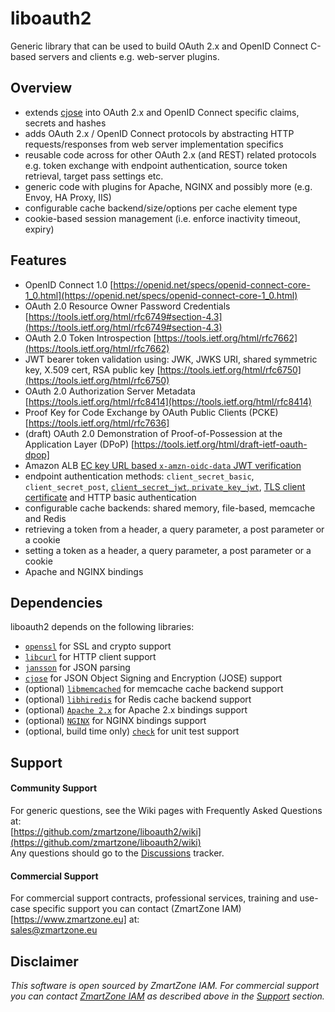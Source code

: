 # liboauth2
Generic library that can be used to build OAuth 2.x and OpenID Connect C-based servers and clients e.g. web-server plugins.

## Overview

- extends [cjose](https://github.com/cisco/cjose) into OAuth 2.x and OpenID Connect specific claims, secrets and hashes
- adds OAuth 2.x / OpenID Connect protocols by abstracting HTTP requests/responses from web server implementation specifics
- reusable code across for other OAuth 2.x (and REST) related protocols
  e.g. token exchange with endpoint authentication, source token retrieval, target pass settings etc.
- generic code with plugins for Apache, NGINX and possibly more (e.g. Envoy, HA Proxy, IIS)
- configurable cache backend/size/options per cache element type
- cookie-based session management (i.e. enforce inactivity timeout, expiry)

## Features
- OpenID Connect 1.0 [https://openid.net/specs/openid-connect-core-1_0.html](https://openid.net/specs/openid-connect-core-1_0.html)
- OAuth 2.0 Resource Owner Password Credentials [https://tools.ietf.org/html/rfc6749#section-4.3](https://tools.ietf.org/html/rfc6749#section-4.3)
- OAuth 2.0 Token Introspection [https://tools.ietf.org/html/rfc7662](https://tools.ietf.org/html/rfc7662)
- JWT bearer token validation using: JWK, JWKS URI, shared symmetric key, X.509 cert, RSA public key [https://tools.ietf.org/html/rfc6750](https://tools.ietf.org/html/rfc6750)
- OAuth 2.0 Authorization Server Metadata [https://tools.ietf.org/html/rfc8414](https://tools.ietf.org/html/rfc8414)
- Proof Key for Code Exchange by OAuth Public Clients (PCKE) [https://tools.ietf.org/html/rfc7636]
- (draft) OAuth 2.0 Demonstration of Proof-of-Possession at the Application Layer (DPoP) [https://tools.ietf.org/html/draft-ietf-oauth-dpop]
- Amazon ALB [EC key URL based `x-amzn-oidc-data` JWT verification](https://docs.aws.amazon.com/elasticloadbalancing/latest/application/listener-authenticate-users.html)
- endpoint authentication methods: `client_secret_basic`, `client_secret_post`, [`client_secret_jwt`, `private_key_jwt`](https://tools.ietf.org/html/rfc7523), [TLS client certificate](https://tools.ietf.org/id/draft-ietf-oauth-mtls) and HTTP basic authentication
- configurable cache backends: shared memory, file-based, memcache and Redis
- retrieving a token from a header, a query parameter, a post parameter or a cookie
- setting a token as a header, a query parameter, a post parameter or a cookie
- Apache and NGINX bindings

## Dependencies

liboauth2 depends on the following libraries:
- [`openssl`](https://www.openssl.org/) for SSL and crypto support
- [`libcurl`](https://curl.haxx.se/libcurl/) for HTTP client support
- [`jansson`](http://www.digip.org/jansson/) for JSON parsing
- [`cjose`](https://github.com/cisco/cjose) for JSON Object Signing and Encryption (JOSE) support
- (optional) [`libmemcached`](https://libmemcached.org) for memcache cache backend support
- (optional) [`libhiredis`](https://github.com/redis/hiredis) for Redis cache backend support
- (optional) [`Apache 2.x`](https://httpd.apache.org/) for Apache 2.x bindings support
- (optional) [`NGINX`](https://nginx.org) for NGINX bindings support
- (optional, build time only) [`check`](https://libcheck.github.io/check/) for unit test support

## Support

#### Community Support
For generic questions, see the Wiki pages with Frequently Asked Questions at:  
  [https://github.com/zmartzone/liboauth2/wiki](https://github.com/zmartzone/liboauth2/wiki)  
Any questions should go to the [Discussions](https://github.com/zmartzone/liboauth2/discussions) tracker.

#### Commercial Support
For commercial support contracts, professional services, training and use-case specific support you can contact (ZmartZone IAM)[https://www.zmartzone.eu] at:  
  [sales@zmartzone.eu](mailto:sales@zmartzone.eu)  

Disclaimer
----------
*This software is open sourced by ZmartZone IAM. For commercial support
you can contact [ZmartZone IAM](https://www.zmartzone.eu) as described above in the [Support](#support) section.*
